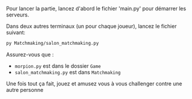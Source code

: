 Pour lancer la partie, lancez d'abord le fichier 'main.py' pour démarrer les serveurs.

Dans deux autres terminaux (un pour chaque joueur), lancez le fichier suivant:

```bash
py Matchmaking/salon_matchmaking.py
```

Assurez-vous que :

- `morpion.py` est dans le dossier `Game`
- `salon_matchmaking.py` est dans `Matchmaking`

Une fois tout ça fait, jouez et amusez vous à vous challenger contre une autre personne